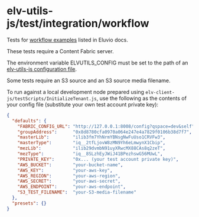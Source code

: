# elv-utils-js/test/integration/workflow

Tests for [workflow examples](https://docs.eluv.io/docs/guides/media-ingest/workflow-examples/) listed in Eluvio docs.

These tests require a Content Fabric server.

The environment variable ELVUTILS_CONFIG must be set to the path of an [elv-utils-js configuration file](https://docs.eluv.io/docs/guides/media-ingest/advanced/#streamlining-commands-with-config-files).

Some tests require an S3 source and an S3 source media filename.

To run against a local development node prepared using `elv-client-js/testScripts/InitializeTenant.js`, use the following as the contents of your config file (substitute your own test account private key):

```json
{
  "defaults": {
    "FABRIC_CONFIG_URL": "http://127.0.0.1:8008/config?qspace=dev&self",
    "groupAddress":      "0x8d8780cfa0970a064e247e4a7829f0106b38d7f7",
    "masterLib":         "ilib3fm7YhNrmYBNsgNwFuUso1CRVFw3",
    "masterType":        "iq__2tfLjovW8zMN9Yh6eLmwynX1Cbip",
    "mezLib":            "ilib29dvmbN91uyXRwcMX88CAs8q2zeT",
    "mezType":           "iq__8SLzhEyJWiJ41BPezhswG56MUwL",
    "PRIVATE_KEY":       "0x... (your test account private key)",
    "AWS_BUCKET":        "your-bucket-name",
    "AWS_KEY":           "your-aws-key",
    "AWS_REGION":        "your-aws-region",
    "AWS_SECRET":        "your-aws-secret",
    "AWS_ENDPOINT":      "your-aws-endpoint",
    "S3_TEST_FILENAME":  "your-S3-media-filename"
  },
  "presets": {}
}
```

